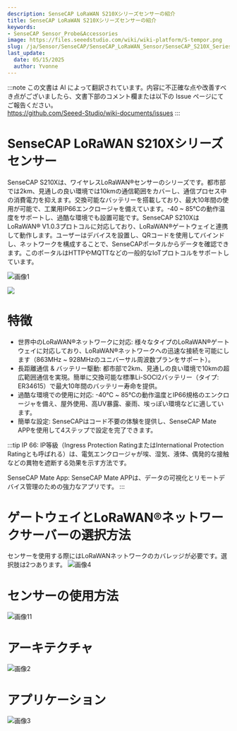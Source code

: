```yaml
---
description: SenseCAP LoRaWAN S210Xシリーズセンサーの紹介
title: SenseCAP LoRaWAN S210Xシリーズセンサーの紹介
keywords:
- SenseCAP Sensor_Probe&Accessories
image: https://files.seeedstudio.com/wiki/wiki-platform/S-tempor.png
slug: /ja/Sensor/SenseCAP/SenseCAP_LoRaWAN_Sensor/SenseCAP_S210X_Series/SenseCAP_LoRaWAN_S210X_Series_Sensor
last_update:
  date: 05/15/2025
  author: Yvonne
---
```

:::note
この文書は AI によって翻訳されています。内容に不正確な点や改善すべき点がございましたら、文書下部のコメント欄または以下の Issue ページにてご報告ください。  
https://github.com/Seeed-Studio/wiki-documents/issues
:::

# SenseCAP LoRaWAN S210Xシリーズセンサー

SenseCAP S210Xは、ワイヤレスLoRaWAN®センサーのシリーズです。都市部では2km、見通しの良い環境では10kmの通信範囲をカバーし、通信プロセス中の消費電力を抑えます。交換可能なバッテリーを搭載しており、最大10年間の使用が可能で、工業用IP66エンクロージャを備えています。-40 ~ 85℃の動作温度をサポートし、過酷な環境でも設置可能です。SenseCAP S210XはLoRaWAN® V1.0.3プロトコルに対応しており、LoRaWAN®ゲートウェイと連携して動作します。ユーザーはデバイスを設置し、QRコードを使用してバインドし、ネットワークを構成することで、SenseCAPポータルからデータを確認できます。このポータルはHTTPやMQTTなどの一般的なIoTプロトコルをサポートしています。

![画像1](https://media-cdn.seeedstudio.com/media/wysiwyg/111_1.png)
<p style={{textAlign: 'center' }}><a href="https://www.seeedstudio.com/SenseCAP-S2101-LoRaWAN-Air-Temperature-and-Humidity-Sensor-p-5354.html" target="_blank"><img src="https://files.seeedstudio.com/wiki/Seeed-WiKi/docs/images/get_one_now.png" border={0} /></a></p>

# 特徴

- 世界中のLoRaWAN®ネットワークに対応: 様々なタイプのLoRaWAN®ゲートウェイに対応しており、LoRaWAN®ネットワークへの迅速な接続を可能にします（863MHz ~ 928MHzのユニバーサル周波数プランをサポート）。
- 長距離通信 & バッテリー駆動: 都市部で2km、見通しの良い環境で10kmの超広範囲通信を実現。簡単に交換可能な標準Li-SOCl2バッテリー（タイプ: ER34615）で最大10年間のバッテリー寿命を提供。
- 過酷な環境での使用に対応: -40℃ ~ 85℃の動作温度とIP66規格のエンクロージャを備え、屋外使用、高UV暴露、豪雨、埃っぽい環境などに適しています。
- 簡単な設定: SenseCAPはコード不要の体験を提供し、SenseCAP Mate APPを使用して4ステップで設定を完了できます。

:::tip
IP 66: IP等級（Ingress Protection RatingまたはInternational Protection Ratingとも呼ばれる）は、電気エンクロージャが埃、湿気、液体、偶発的な接触などの異物を遮断する効果を示す方法です。

SenseCAP Mate App: SenseCAP Mate APPは、データの可視化とリモートデバイス管理のための強力なアプリです。
:::

# ゲートウェイとLoRaWAN®ネットワークサーバーの選択方法
センサーを使用する際にはLoRaWANネットワークのカバレッジが必要です。選択肢は2つあります。
![画像4](https://files.seeedstudio.com/wiki/SenseCAP/SenseCAP_LoRaWAN_S210X_Series/4.png)

# センサーの使用方法
![画像11](https://files.seeedstudio.com/wiki/SenseCAP/SenseCAP_LoRaWAN_S210X_Series/11.png)

# アーキテクチャ

![画像2](https://media-cdn.seeedstudio.com/media/wysiwyg/222.png)

# アプリケーション
![画像3](https://wdcdn.qpic.cn/MTY4ODg1NTg2NjMyNjM0Nw_764306_m5FVYoxTQ-Ayq1fK_1669970097?w=1080&h=584)